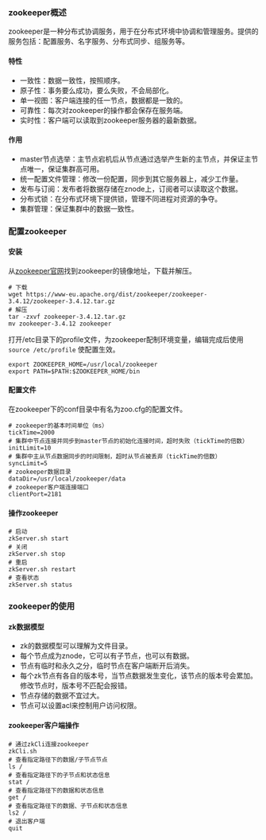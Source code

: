 ### zookeeper概述
zookeeper是一种分布式协调服务，用于在分布式环境中协调和管理服务。提供的服务包括：配置服务、名字服务、分布式同步、组服务等。
#### 特性
- 一致性：数据一致性，按照顺序。
- 原子性：事务要么成功，要么失败，不会局部化。
- 单一视图：客户端连接的任一节点，数据都是一致的。
- 可靠性：每次对zookeeper的操作都会保存在服务端。
- 实时性：客户端可以读取到zookeeper服务器的最新数据。
#### 作用
- master节点选举：主节点宕机后从节点通过选举产生新的主节点，并保证主节点唯一，保证集群高可用。
- 统一配置文件管理：修改一份配置，同步到其它服务器上，减少工作量。
- 发布与订阅：发布者将数据存储在znode上，订阅者可以读取这个数据。
- 分布式锁：在分布式环境下提供锁，管理不同进程对资源的争夺。
- 集群管理：保证集群中的数据一致性。

### 配置zookeeper
#### 安装
从[zookeeper官网](http://zookeeper.apache.org/)找到zookeeper的镜像地址，下载并解压。
```
# 下载
wget https://www-eu.apache.org/dist/zookeeper/zookeeper-3.4.12/zookeeper-3.4.12.tar.gz
# 解压
tar -zxvf zookeeper-3.4.12.tar.gz
mv zookeeper-3.4.12 zookeeper
```
打开/etc目录下的profile文件，为zookeeper配制环境变量，编辑完成后使用 ```source /etc/profile``` 使配置生效。
```
export ZOOKEEPER_HOME=/usr/local/zookeeper
export PATH=$PATH:$ZOOKEEPER_HOME/bin
```
#### 配置文件
在zookeeper下的conf目录中有名为zoo.cfg的配置文件。
```
# zookeeper的基本时间单位（ms）
tickTime=2000
# 集群中节点连接并同步到master节点的初始化连接时间，超时失败（tickTime的倍数）
initLimit=10
# 集群中主从节点数据同步的时间限制，超时从节点被丢弃（tickTime的倍数）
syncLimit=5
# zookeeper数据目录
dataDir=/usr/local/zookeeper/data
# zookeeper客户端连接端口
clientPort=2181
```
#### 操作zookeeper
```
# 启动
zkServer.sh start
# 关闭
zkServer.sh stop
# 重启
zkServer.sh restart
# 查看状态
zkServer.sh status
```

### zookeeper的使用
#### zk数据模型
- zk的数据模型可以理解为文件目录。
- 每个节点成为znode，它可以有子节点，也可以有数据。
- 节点有临时和永久之分，临时节点在客户端断开后消失。
- 每个zk节点有各自的版本号，当节点数据发生变化，该节点的版本号会累加。修改节点时，版本号不匹配会报错。
- 节点存储的数据不宜过大。
- 节点可以设置acl来控制用户访问权限。
#### zookeeper客户端操作
```
# 通过zkCli连接zookeeper
zkCli.sh
# 查看指定路径下的数据/子节点节点
ls /
# 查看指定路径下的子节点和状态信息
stat /
# 查看指定路径下的数据和状态信息
get /
# 查看指定路径下的数据、子节点和状态信息
ls2 /
# 退出客户端
quit
```

